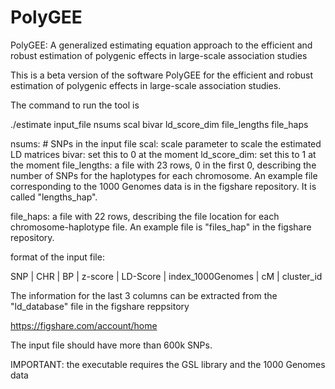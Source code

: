 # PolyGEE
PolyGEE: A generalized estimating equation approach to the efficient and robust estimation of polygenic effects in large-scale association studies


This is a beta version of the software PolyGEE for the efficient and robust estimation of polygenic effects in large-scale association studies.


The command to run the tool is

./estimate input_file nsums scal bivar ld_score_dim file_lengths file_haps

nsums: # SNPs in the input file
scal: scale parameter to scale the estimated LD matrices
bivar: set this to 0 at the moment
ld_score_dim: set this to 1 at the moment
file_lengths: a file with 23 rows, 0 in the first 0, describing the number of SNPs for the haplotypes for each chromosome. An example file corresponding to the 1000 Genomes data is in the figshare repository. It is called "lengths_hap".

file_haps: a file with 22 rows, describing the file location for each chromosome-haplotype file. An example file is "files_hap" in the figshare repository.

format of the input file:


SNP | CHR | BP | z-score | LD-Score | index_1000Genomes | cM | cluster_id


The information for the last 3 columns can be extracted from the "ld_database" file in the figshare reppsitory

https://figshare.com/account/home

The input file should have more than 600k SNPs.

IMPORTANT: the executable requires the GSL library and the 1000 Genomes data
